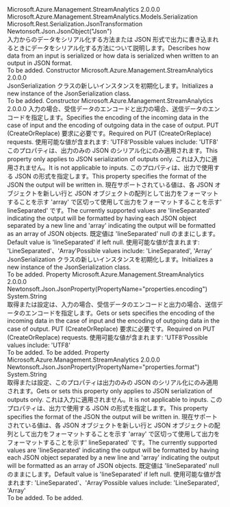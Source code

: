 <Type Name="JsonSerialization" FullName="Microsoft.Azure.Management.StreamAnalytics.Models.JsonSerialization">
  <TypeSignature Language="C#" Value="public class JsonSerialization : Microsoft.Azure.Management.StreamAnalytics.Models.Serialization" />
  <TypeSignature Language="ILAsm" Value=".class public auto ansi beforefieldinit JsonSerialization extends Microsoft.Azure.Management.StreamAnalytics.Models.Serialization" />
  <TypeSignature Language="DocId" Value="T:Microsoft.Azure.Management.StreamAnalytics.Models.JsonSerialization" />
  <TypeSignature Language="VB.NET" Value="Public Class JsonSerialization&#xA;Inherits Serialization" />
  <TypeSignature Language="F#" Value="type JsonSerialization = class&#xA;    inherit Serialization" />
  <AssemblyInfo>
    <AssemblyName>Microsoft.Azure.Management.StreamAnalytics</AssemblyName>
    <AssemblyVersion>2.0.0.0</AssemblyVersion>
  </AssemblyInfo>
  <Base>
    <BaseTypeName>Microsoft.Azure.Management.StreamAnalytics.Models.Serialization</BaseTypeName>
  </Base>
  <Interfaces />
  <Attributes>
    <Attribute>
      <AttributeName>Microsoft.Rest.Serialization.JsonTransformation</AttributeName>
    </Attribute>
    <Attribute>
      <AttributeName>Newtonsoft.Json.JsonObject("Json")</AttributeName>
    </Attribute>
  </Attributes>
  <Docs>
    <summary>
            <span data-ttu-id="0c363-101">入力からのデータをシリアル化する方法または JSON 形式で出力に書き込まれるときにデータをシリアル化する方法について説明します。</span><span class="sxs-lookup"><span data-stu-id="0c363-101">Describes how data from an input is serialized or how data is serialized when written to an output in JSON format.</span></span>
            </summary>
    <remarks>To be added.</remarks>
  </Docs>
  <Members>
    <Member MemberName=".ctor">
      <MemberSignature Language="C#" Value="public JsonSerialization ();" />
      <MemberSignature Language="ILAsm" Value=".method public hidebysig specialname rtspecialname instance void .ctor() cil managed" />
      <MemberSignature Language="DocId" Value="M:Microsoft.Azure.Management.StreamAnalytics.Models.JsonSerialization.#ctor" />
      <MemberSignature Language="VB.NET" Value="Public Sub New ()" />
      <MemberType>Constructor</MemberType>
      <AssemblyInfo>
        <AssemblyName>Microsoft.Azure.Management.StreamAnalytics</AssemblyName>
        <AssemblyVersion>2.0.0.0</AssemblyVersion>
      </AssemblyInfo>
      <Parameters />
      <Docs>
        <summary>
            <span data-ttu-id="0c363-102">JsonSerialization クラスの新しいインスタンスを初期化します。</span><span class="sxs-lookup"><span data-stu-id="0c363-102">Initializes a new instance of the JsonSerialization class.</span></span>
            </summary>
        <remarks>To be added.</remarks>
      </Docs>
    </Member>
    <Member MemberName=".ctor">
      <MemberSignature Language="C#" Value="public JsonSerialization (string encoding = null, string format = null);" />
      <MemberSignature Language="ILAsm" Value=".method public hidebysig specialname rtspecialname instance void .ctor(string encoding, string format) cil managed" />
      <MemberSignature Language="DocId" Value="M:Microsoft.Azure.Management.StreamAnalytics.Models.JsonSerialization.#ctor(System.String,System.String)" />
      <MemberSignature Language="VB.NET" Value="Public Sub New (Optional encoding As String = null, Optional format As String = null)" />
      <MemberSignature Language="F#" Value="new Microsoft.Azure.Management.StreamAnalytics.Models.JsonSerialization : string * string -&gt; Microsoft.Azure.Management.StreamAnalytics.Models.JsonSerialization" Usage="new Microsoft.Azure.Management.StreamAnalytics.Models.JsonSerialization (encoding, format)" />
      <MemberType>Constructor</MemberType>
      <AssemblyInfo>
        <AssemblyName>Microsoft.Azure.Management.StreamAnalytics</AssemblyName>
        <AssemblyVersion>2.0.0.0</AssemblyVersion>
      </AssemblyInfo>
      <Parameters>
        <Parameter Name="encoding" Type="System.String" />
        <Parameter Name="format" Type="System.String" />
      </Parameters>
      <Docs>
        <param name="encoding"><span data-ttu-id="0c363-103">入力の場合、受信データのエンコードと出力の場合、送信データのエンコードを指定します。</span><span class="sxs-lookup"><span data-stu-id="0c363-103">Specifies the encoding of the incoming data in the case of input and the encoding of outgoing data in the case of output.</span></span> <span data-ttu-id="0c363-104">PUT (CreateOrReplace) 要求に必要です。</span><span class="sxs-lookup"><span data-stu-id="0c363-104">Required on PUT (CreateOrReplace) requests.</span></span> <span data-ttu-id="0c363-105">使用可能な値が含まれます: 'UTF8'</span><span class="sxs-lookup"><span data-stu-id="0c363-105">Possible values include: 'UTF8'</span></span></param>
        <param name="format"><span data-ttu-id="0c363-106">このプロパティは、出力のみの JSON のシリアル化にのみ適用されます。</span><span class="sxs-lookup"><span data-stu-id="0c363-106">This property only applies to JSON serialization of outputs only.</span></span> <span data-ttu-id="0c363-107">これは入力に適用されません。</span><span class="sxs-lookup"><span data-stu-id="0c363-107">It is not applicable to inputs.</span></span> <span data-ttu-id="0c363-108">このプロパティは、出力で使用する JSON の形式を指定します。</span><span class="sxs-lookup"><span data-stu-id="0c363-108">This property specifies the format of the JSON the output will be written in.</span></span> <span data-ttu-id="0c363-109">現在サポートされている値は、各 JSON オブジェクトを新しい行と JSON オブジェクトの配列として出力をフォーマットすることを示す 'array' で区切って使用して出力をフォーマットすることを示す' lineSeparated' です。</span><span class="sxs-lookup"><span data-stu-id="0c363-109">The currently supported values are 'lineSeparated' indicating the output will be formatted by having each JSON object separated by a new line and 'array' indicating the output will be formatted as an array of JSON objects.</span></span> <span data-ttu-id="0c363-110">既定値は 'lineSeparated' null のままにします。</span><span class="sxs-lookup"><span data-stu-id="0c363-110">Default value is 'lineSeparated' if left null.</span></span> <span data-ttu-id="0c363-111">使用可能な値が含まれます: 'LineSeparated'、'Array'</span><span class="sxs-lookup"><span data-stu-id="0c363-111">Possible values include: 'LineSeparated', 'Array'</span></span></param>
        <summary>
            <span data-ttu-id="0c363-112">JsonSerialization クラスの新しいインスタンスを初期化します。</span><span class="sxs-lookup"><span data-stu-id="0c363-112">Initializes a new instance of the JsonSerialization class.</span></span>
            </summary>
        <remarks>To be added.</remarks>
      </Docs>
    </Member>
    <Member MemberName="Encoding">
      <MemberSignature Language="C#" Value="public string Encoding { get; set; }" />
      <MemberSignature Language="ILAsm" Value=".property instance string Encoding" />
      <MemberSignature Language="DocId" Value="P:Microsoft.Azure.Management.StreamAnalytics.Models.JsonSerialization.Encoding" />
      <MemberSignature Language="VB.NET" Value="Public Property Encoding As String" />
      <MemberSignature Language="F#" Value="member this.Encoding : string with get, set" Usage="Microsoft.Azure.Management.StreamAnalytics.Models.JsonSerialization.Encoding" />
      <MemberType>Property</MemberType>
      <AssemblyInfo>
        <AssemblyName>Microsoft.Azure.Management.StreamAnalytics</AssemblyName>
        <AssemblyVersion>2.0.0.0</AssemblyVersion>
      </AssemblyInfo>
      <Attributes>
        <Attribute>
          <AttributeName>Newtonsoft.Json.JsonProperty(PropertyName="properties.encoding")</AttributeName>
        </Attribute>
      </Attributes>
      <ReturnValue>
        <ReturnType>System.String</ReturnType>
      </ReturnValue>
      <Docs>
        <summary>
            <span data-ttu-id="0c363-113">取得または設定は、入力の場合、受信データのエンコードと出力の場合、送信データのエンコードを指定します。</span><span class="sxs-lookup"><span data-stu-id="0c363-113">Gets or sets specifies the encoding of the incoming data in the case of input and the encoding of outgoing data in the case of output.</span></span> <span data-ttu-id="0c363-114">PUT (CreateOrReplace) 要求に必要です。</span><span class="sxs-lookup"><span data-stu-id="0c363-114">Required on PUT (CreateOrReplace) requests.</span></span> <span data-ttu-id="0c363-115">使用可能な値が含まれます: 'UTF8'</span><span class="sxs-lookup"><span data-stu-id="0c363-115">Possible values include: 'UTF8'</span></span>
            </summary>
        <value>To be added.</value>
        <remarks>To be added.</remarks>
      </Docs>
    </Member>
    <Member MemberName="Format">
      <MemberSignature Language="C#" Value="public string Format { get; set; }" />
      <MemberSignature Language="ILAsm" Value=".property instance string Format" />
      <MemberSignature Language="DocId" Value="P:Microsoft.Azure.Management.StreamAnalytics.Models.JsonSerialization.Format" />
      <MemberSignature Language="VB.NET" Value="Public Property Format As String" />
      <MemberSignature Language="F#" Value="member this.Format : string with get, set" Usage="Microsoft.Azure.Management.StreamAnalytics.Models.JsonSerialization.Format" />
      <MemberType>Property</MemberType>
      <AssemblyInfo>
        <AssemblyName>Microsoft.Azure.Management.StreamAnalytics</AssemblyName>
        <AssemblyVersion>2.0.0.0</AssemblyVersion>
      </AssemblyInfo>
      <Attributes>
        <Attribute>
          <AttributeName>Newtonsoft.Json.JsonProperty(PropertyName="properties.format")</AttributeName>
        </Attribute>
      </Attributes>
      <ReturnValue>
        <ReturnType>System.String</ReturnType>
      </ReturnValue>
      <Docs>
        <summary>
            <span data-ttu-id="0c363-116">取得または設定、このプロパティは出力のみの JSON のシリアル化にのみ適用されます。</span><span class="sxs-lookup"><span data-stu-id="0c363-116">Gets or sets this property only applies to JSON serialization of outputs only.</span></span> <span data-ttu-id="0c363-117">これは入力に適用されません。</span><span class="sxs-lookup"><span data-stu-id="0c363-117">It is not applicable to inputs.</span></span> <span data-ttu-id="0c363-118">このプロパティは、出力で使用する JSON の形式を指定します。</span><span class="sxs-lookup"><span data-stu-id="0c363-118">This property specifies the format of the JSON the output will be written in.</span></span> <span data-ttu-id="0c363-119">現在サポートされている値は、各 JSON オブジェクトを新しい行と JSON オブジェクトの配列として出力をフォーマットすることを示す 'array' で区切って使用して出力をフォーマットすることを示す' lineSeparated' です。</span><span class="sxs-lookup"><span data-stu-id="0c363-119">The currently supported values are 'lineSeparated' indicating the output will be formatted by having each JSON object separated by a new line and 'array' indicating the output will be formatted as an array of JSON objects.</span></span> <span data-ttu-id="0c363-120">既定値は 'lineSeparated' null のままにします。</span><span class="sxs-lookup"><span data-stu-id="0c363-120">Default value is 'lineSeparated' if left null.</span></span> <span data-ttu-id="0c363-121">使用可能な値が含まれます: 'LineSeparated'、'Array'</span><span class="sxs-lookup"><span data-stu-id="0c363-121">Possible values include: 'LineSeparated', 'Array'</span></span>
            </summary>
        <value>To be added.</value>
        <remarks>To be added.</remarks>
      </Docs>
    </Member>
  </Members>
</Type>